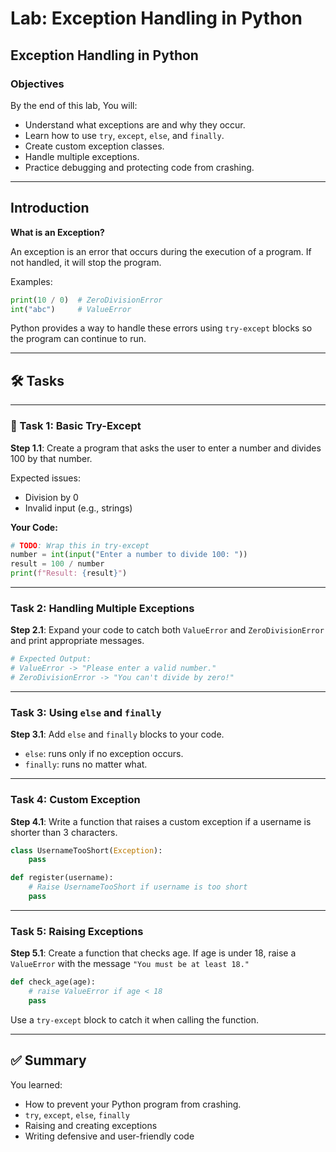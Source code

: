 # Lab: Exception Handling in Python

## Exception Handling in Python

### Objectives

By the end of this lab, You will:

- Understand what exceptions are and why they occur.
- Learn how to use `try`, `except`, `else`, and `finally`.
- Create custom exception classes.
- Handle multiple exceptions.
- Practice debugging and protecting code from crashing.

---

## Introduction

**What is an Exception?**

An exception is an error that occurs during the execution of a program. If not handled, it will stop the program.

Examples:

```python
print(10 / 0)  # ZeroDivisionError
int("abc")     # ValueError
```

Python provides a way to handle these errors using `try-except` blocks so the program can continue to run.

---

## 🛠️ Tasks

---

### 🔹 Task 1: Basic Try-Except

**Step 1.1**: Create a program that asks the user to enter a number and divides 100 by that number.

Expected issues:

- Division by 0
- Invalid input (e.g., strings)

**Your Code:**

```python
# TODO: Wrap this in try-except
number = int(input("Enter a number to divide 100: "))
result = 100 / number
print(f"Result: {result}")
```

---

### Task 2: Handling Multiple Exceptions

**Step 2.1**: Expand your code to catch both `ValueError` and `ZeroDivisionError` and print appropriate messages.

```python
# Expected Output:
# ValueError -> "Please enter a valid number."
# ZeroDivisionError -> "You can't divide by zero!"
```

---

### Task 3: Using `else` and `finally`

**Step 3.1**: Add `else` and `finally` blocks to your code.

- `else`: runs only if no exception occurs.
- `finally`: runs no matter what.

---

### Task 4: Custom Exception

**Step 4.1**: Write a function that raises a custom exception if a username is shorter than 3 characters.

```python
class UsernameTooShort(Exception):
    pass

def register(username):
    # Raise UsernameTooShort if username is too short
    pass
```

---

### Task 5: Raising Exceptions

**Step 5.1**: Create a function that checks age. If age is under 18, raise a `ValueError` with the message `"You must be at least 18."`

```python
def check_age(age):
    # raise ValueError if age < 18
    pass
```

Use a `try-except` block to catch it when calling the function.

---

## ✅ Summary

You learned:

- How to prevent your Python program from crashing.
- `try`, `except`, `else`, `finally`
- Raising and creating exceptions
- Writing defensive and user-friendly code